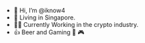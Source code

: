 

- 👋 Hi, I’m @iknow4
- 🗼 Living in Singapore.
- 👨‍💻 Currently Working in the crypto industry.
- 👍 Beer and Gaming 🍻 🎮
